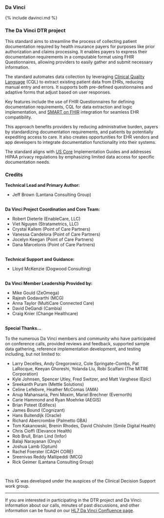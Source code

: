 <link rel="stylesheet" type="text/css" href="formatting.css" />

### Da Vinci
{% include davinci.md %}

### The Da Vinci DTR project
This standard aims to streamline the process of collecting patient documentation required by health insurance payers for purposes like prior authorization and claims processing. It enables payers to express their documentation requirements in a computable format using FHIR Questionnaires, allowing providers to easily gather and submit necessary information.

The standard automates data collection by leveraging [Clinical Quality Language](https://build.fhir.org/ig/HL7/cql) (CQL) to extract existing patient data from EHRs, reducing manual entry and errors. It supports both pre-defined questionnaires and adaptive forms that adjust based on user responses.

Key features include the use of FHIR Questionnaires for defining documentation requirements, CQL for data extraction and logic implementation, and [SMART on FHIR](https://build.fhir.org/ig/HL7/smart-app-launch) integration for seamless EHR compatibility.

This approach benefits providers by reducing administrative burden, payers by standardizing documentation requirements, and patients by potentially expediting access to care. It also creates opportunities for EHR vendors and app developers to integrate documentation functionality into their systems.

The standard aligns with [US Core](https://build.fhir.org/ig/HL7/US-Core) Implementation Guides and addresses HIPAA privacy regulations by emphasizing limited data access for specific documentation needs.

### Credits
<div markdown="1" class="pbox">
<b>Technical Lead and Primary Author:</b>  
<ul>
    <li>Jeff Brown (Lantana Consulting Group)</li>
</ul>
</div>
<br>

<div markdown="1" class="pbox">
<b>Da Vinci Project Coordination and Core Team:</b> 
<ul>
    <li>Robert Dieterle (EnableCare, LLC)</li>
    <li>Viet Nguyen (Stratametrics, LLC)</li>
    <li>Crystal Kallem (Point of Care Partners)</li>
    <li>Vanessa Candelora (Point of Care Partners)</li>
    <li>Jocelyn Keegan (Point of Care Partners)</li>
    <li>Dana Marcelonis (Point of Care Partners)</li>
</ul>
</div>
<br>

<div markdown="1" class="pbox">
<b>Technical Support and Guidance:</b> 
<ul>
    <li>Lloyd McKenzie (Dogwood Consulting)</li>
</ul>
</div>
<br>

<div markdown="1" class="pbox">
<b>Da Vinci Member Leadership Provided by:</b> 
<ul>
    <li>Mike Gould (ZeOmega)</li>
    <li>Rajesh Godavarthi (MCG)</li>
    <li>Anna Taylor (MultiCare Connected Care)</li>
    <li>David DeGandi (Cambia)</li>
    <li>Craig Knier (Change Healthcare)</li>
</ul>
</div>
<br>

<div markdown="1" class="pbox">
<b>Special Thanks...</b>
<br><br>To the numerous Da Vinci members and community who have participated on conference calls, provided reviews and feedback, supported sample data gathering, reference implementation development, and testing including, but not limited to:
<ul>
    <li>Larry Decelles, Andy Gregorowicz, Cole Springate-Combs, Pat LaRocque, Keeyan Ghoreshi, Yolanda Liu, Robi Scalfani (The MITRE Corporation) </li>
    <li>Kyle Johnsen, Spencer Utley, Fred Switzer, and Matt Varghese (Epic)</li>
    <li>Sreekanth Puram (Mettle Solutions)</li>
    <li>Celine Lefebvre, Heather McComas (AMA)</li>
    <li>Anup Mahansaria, Peni Moxim, Mariel Brechner (Evernorth)</li>
    <li>Carie Hammond and Ryan Moehrke (AEGIS)</li>
    <li>Brian Poteet (Edifecs)</li>
    <li>James Bound (Cognizant)</li>
    <li>Hans Buitendijk (Oracle)</li>
    <li>Richard Abercrombie (Palmetto GBA)</li>
    <li>Tom Kakanowski, Brenin Rhodes, David Chisholm (Smile Digital Health)</li>
    <li>Chris Cioffi (Elevance Health)</li>
    <li>Rob Brull, Brian Lind (Infor)</li>
    <li>Balaji Narayanan (Onyx)</li>
    <li>Joshua Lamb (Optum)</li>
    <li>Rachel Foerster (CAQH CORE)</li>
    <li>Sreenivas Reddy Mallipeddi (MCG)</li>
    <li>Rick Geimer (Lantana Consulting Group)</li>
</ul>
</div>
<br>

This IG was developed under the auspices of the Clinical Decision Support work group.

----
If you are interested in participating in the DTR project and Da Vinci: information about our calls, minutes of past discussions, and other information can be found on our [HL7 Da Vinci Confluence page]( https://confluence.hl7.org/display/DVP/Da+Vinci+Use+Cases).

